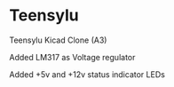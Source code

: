 Teensylu
========

Teensylu Kicad Clone (A3)

Added LM317 as Voltage regulator

Added +5v and +12v status indicator LEDs
